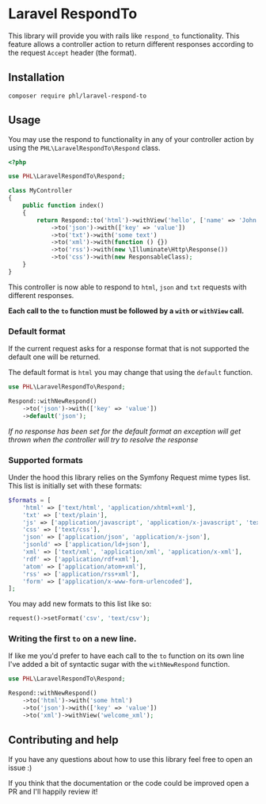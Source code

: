 # Laravel RespondTo

This library will provide you with rails like `respond_to` functionality. This
feature allows a controller action to return different responses according to
the request `Accept` header (the format).

## Installation

```
composer require phl/laravel-respond-to
```

## Usage

You may use the respond to functionality in any of your controller action by
using the `PHL\LaravelRespondTo\Respond` class.

```php
<?php

use PHL\LaravelRespondTo\Respond;

class MyController
{
    public function index()
    {
        return Respond::to('html')->withView('hello', ['name' => 'John Doe'])
            ->to('json')->with(['key' => 'value'])
            ->to('txt')->with('some text')
            ->to('xml')->with(function () {})
            ->to('rss')->with(new \Illuminate\Http\Response())
            ->to('css')->with(new ResponsableClass);
    }
}
```

This controller is now able to respond to `html`, `json` and `txt` requests with
different responses.

**Each call to the `to` function must be followed by a `with` or `withView`
call.**

### Default format

If the current request asks for a response format that is not supported
the default one will be returned.

The default format is `html` you may change that using the `default` function.

```php
use PHL\LaravelRespondTo\Respond;

Respond::withNewRespond()
    ->to('json')->with(['key' => 'value'])
    ->default('json');
```

*If no response has been set for the default format an exception will get 
thrown when the controller will try to resolve the response*

### Supported formats

Under the hood this library relies on the Symfony Request mime types list. This
list is initially set with these formats:

```php
$formats = [
    'html' => ['text/html', 'application/xhtml+xml'],
    'txt' => ['text/plain'],
    'js' => ['application/javascript', 'application/x-javascript', 'text/javascript'],
    'css' => ['text/css'],
    'json' => ['application/json', 'application/x-json'],
    'jsonld' => ['application/ld+json'],
    'xml' => ['text/xml', 'application/xml', 'application/x-xml'],
    'rdf' => ['application/rdf+xml'],
    'atom' => ['application/atom+xml'],
    'rss' => ['application/rss+xml'],
    'form' => ['application/x-www-form-urlencoded'],
];
```

You may add new formats to this list like so:

```php
request()->setFormat('csv', 'text/csv');
```

### Writing the first `to` on a new line.

If like me you'd prefer to have each call to the `to` function on its own line
I've added a bit of syntactic sugar with the `withNewRespond` function.

```php
use PHL\LaravelRespondTo\Respond;

Respond::withNewRespond()
    ->to('html')->with('some html')
    ->to('json')->with(['key' => 'value'])
    ->to('xml')->withView('welcome_xml');
```

## Contributing and help

If you have any questions about how to use this library feel free to open
an issue :)

If you think that the documentation or the code could be improved open a PR
and I'll happily review it!

